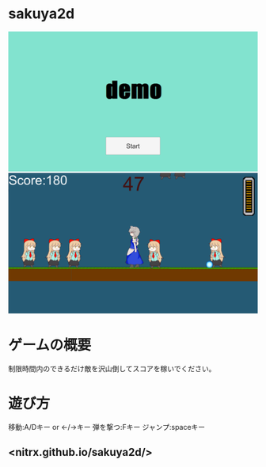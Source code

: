 # sakuya2d

![タイトル画面](image/title.png)
![ゲーム画面](image/game.png)

# ゲームの概要
制限時間内のできるだけ敵を沢山倒してスコアを稼いでください。

# 遊び方
移動:A/Dキー or ←/→キー
弾を撃つ:Fキー
ジャンプ:spaceキー

<nitrx.github.io/sakuya2d/>
---
